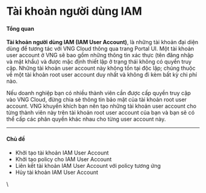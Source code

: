 # Tài khoản người dùng IAM

#### Tổng quan <a href="#taikhoannguoidungiam-tongquan" id="taikhoannguoidungiam-tongquan"></a>

**Tài khoản người dùng IAM (IAM User Account)**, là những tài khoản đại diện dùng để tương tác với VNG Cloud thông qua trang Portal UI. Một tài khoản user account ở VNG sẽ bao gồm những thông tin xác thực (tên đăng nhập và mật khẩu) và được mặc định thiết lập ở trạng thái không có quyền truy cập. Những tài khoản user account này không tồn tại độc lập; chúng thuộc về một tài khoản root user account duy nhất và không đi kèm bất kỳ chi phí nào.

Nếu doanh nghiệp bạn có nhiều thành viên cần được cấp quyền truy cập vào VNG Cloud, đừng chia sẻ thông tin bảo mật của tài khoản root user account. VNG khuyến khích bạn nên tạo những tài khoản user account cho từng thành viên này trên tài khoản root user account của bạn và bạn sẽ có thể cấp các phân quyền khác nhau cho từng user account này.

***

#### Chủ đề <a href="#taikhoannguoidungiam-chude" id="taikhoannguoidungiam-chude"></a>

* Khởi tạo tài khoản IAM User Account
* Khởi tạo policy cho IAM User Account
* Liên kết tài khoản IAM User Account với policy tương ứng
* Hủy tài khoản IAM User Account

\
